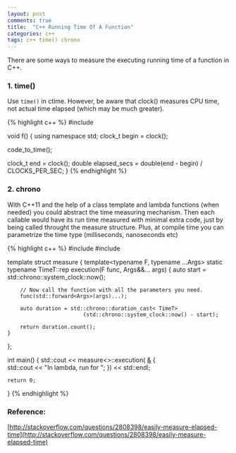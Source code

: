 ```yaml
---
layout: post
comments: true
title:  "C++ Running Time Of A Function"
categories: c++
tags: c++ time() chrono
---
```


There are some ways to measure the executing running time of a function in C++.

### 1. time()
Use `time()` in ctime. However, be aware that clock() measures CPU time, not actual time elapsed (which may be much greater). 

{% highlight c++ %}
#include <ctime>

void f() {
  using namespace std;
  clock_t begin = clock();

  code_to_time();

  clock_t end = clock();
  double elapsed_secs = double(end - begin) / CLOCKS_PER_SEC;
}
{% endhighlight %}

### 2. chrono
With C++11 and the help of a class template and lambda functions (when needed) you could abstract the time measuring mechanism. Then each callable would have its run time measured with minimal extra code, just by being called throught the measure structure. Plus, at compile time you can parametrize the time type (milliseconds, nanoseconds etc)

{% highlight c++ %}
#include <iostream>
#include <chrono>

template<typename TimeT = std::chrono::milliseconds>
struct measure
{
    template<typename F, typename ...Args>
    static typename TimeT::rep execution(F func, Args&&... args)
    {
        auto start = std::chrono::system_clock::now();

        // Now call the function with all the parameters you need.
        func(std::forward<Args>(args)...);

        auto duration = std::chrono::duration_cast< TimeT> 
                            (std::chrono::system_clock::now() - start);

        return duration.count();
    }
};

int main()
{
    std::cout << measure<>::execution( [&]() {  
        std::cout << "In lambda, run for ";
    }) << std::endl;

    return 0;
}
{% endhighlight %}

### Reference: 
[http://stackoverflow.com/questions/2808398/easily-measure-elapsed-time](http://stackoverflow.com/questions/2808398/easily-measure-elapsed-time)
